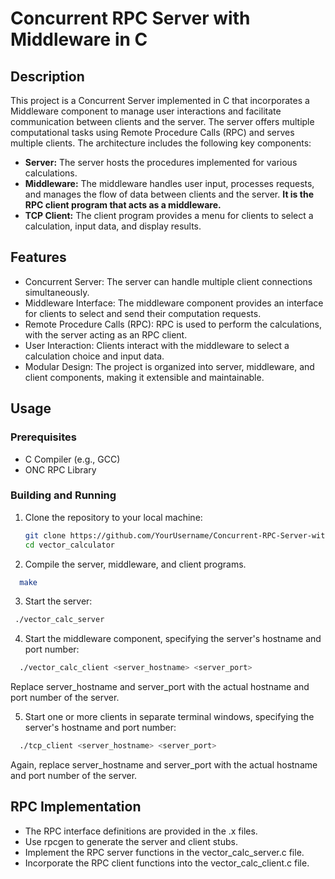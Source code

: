 # Concurrent RPC Server with Middleware in C

## Description

This project is a Concurrent Server implemented in C that incorporates a Middleware component to manage user interactions and facilitate communication between clients and the server. The server offers multiple computational tasks using Remote Procedure Calls (RPC) and serves multiple clients. The architecture includes the following key components:

- **Server:** The server hosts the procedures implemented for various calculations.
- **Middleware:** The middleware handles user input, processes requests, and manages the flow of data between clients and the server. **It is the RPC client program that acts as a middleware.**
- **TCP Client:** The client program provides a menu for clients to select a calculation, input data, and display results.

## Features

- Concurrent Server: The server can handle multiple client connections simultaneously.
- Middleware Interface: The middleware component provides an interface for clients to select and send their computation requests.
- Remote Procedure Calls (RPC): RPC is used to perform the calculations, with the server acting as an RPC client.
- User Interaction: Clients interact with the middleware to select a calculation choice and input data.
- Modular Design: The project is organized into server, middleware, and client components, making it extensible and maintainable.

## Usage

### Prerequisites

- C Compiler (e.g., GCC)
- ONC RPC Library

### Building and Running

1. Clone the repository to your local machine:

   ```bash
   git clone https://github.com/YourUsername/Concurrent-RPC-Server-with-Middleware.git
   cd vector_calculator
   ```
   
2. Compile the server, middleware, and client programs. 
  ```bash
    make 
  ```
3. Start the server:

  ```bash
   ./vector_calc_server
  ```
4. Start the middleware component, specifying the server's hostname and port number:

  ```bash
    ./vector_calc_client <server_hostname> <server_port>
  ```
Replace server_hostname and server_port with the actual hostname and port number of the server.

5. Start one or more clients in separate terminal windows, specifying the server's hostname and port number:

  ```bash
    ./tcp_client <server_hostname> <server_port>
  ```
Again, replace server_hostname and server_port with the actual hostname and port number of the server.
## RPC Implementation
- The RPC interface definitions are provided in the .x files.
- Use rpcgen to generate the server and client stubs.
- Implement the RPC server functions in the vector_calc_server.c file.
- Incorporate the RPC client functions into the vector_calc_client.c file.
